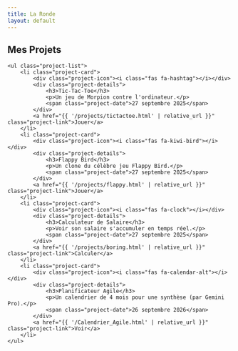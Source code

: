 ```yaml
---
title: La Ronde
layout: default
---
```


<div class="container">
    <h2>Mes Projets</h2>

    <ul class="project-list">
        <li class="project-card">
            <div class="project-icon"><i class="fas fa-hashtag"></i></div>
            <div class="project-details">
                <h3>Tic-Tac-Toe</h3>
                <p>Un jeu de Morpion contre l'ordinateur.</p>
                <span class="project-date">27 septembre 2025</span>
            </div>
            <a href="{{ '/projects/tictactoe.html' | relative_url }}" class="project-link">Jouer</a>
        </li>
        <li class="project-card">
            <div class="project-icon"><i class="fas fa-kiwi-bird"></i></div>
            <div class="project-details">
                <h3>Flappy Bird</h3>
                <p>Un clone du célèbre jeu Flappy Bird.</p>
                <span class="project-date">27 septembre 2025</span>
            </div>
            <a href="{{ '/projects/flappy.html' | relative_url }}" class="project-link">Jouer</a>
        </li>
        <li class="project-card">
            <div class="project-icon"><i class="fas fa-clock"></i></div>
            <div class="project-details">
                <h3>Calculateur de Salaire</h3>
                <p>Voir son salaire s'accumuler en temps réel.</p>
                <span class="project-date">27 septembre 2025</span>
            </div>
            <a href="{{ '/projects/boring.html' | relative_url }}" class="project-link">Calculer</a>
        </li>
        <li class="project-card">
            <div class="project-icon"><i class="fas fa-calendar-alt"></i></div>
            <div class="project-details">
                <h3>Planificateur Agile</h3>
                <p>Un calendrier de 4 mois pour une synthèse (par Gemini Pro).</p>
                <span class="project-date">26 septembre 2026</span>
            </div>
            <a href="{{ '/Calendrier_Agile.html' | relative_url }}" class="project-link">Voir</a>
        </li>
    </ul>
</div>
